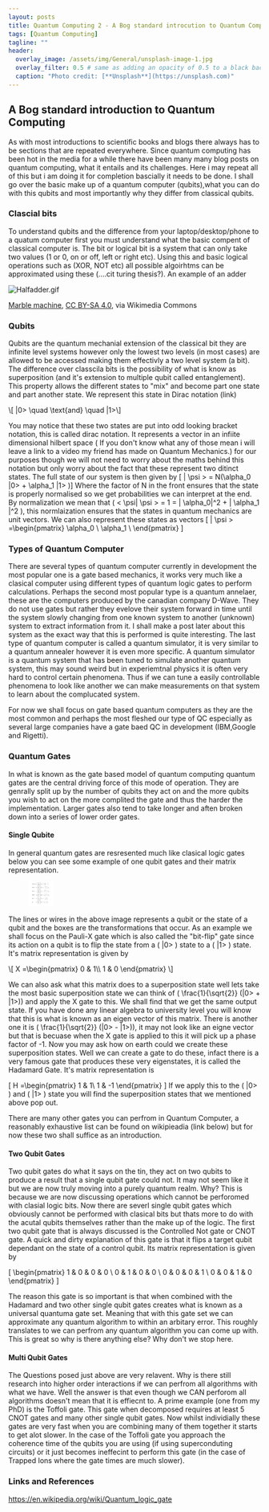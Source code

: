 ```yaml
---
layout: posts
title: Quantum Computing 2 - A Bog standard introcution to Quantum Computing
tags: [Quantum Computing]
tagline: ""
header:
  overlay_image: /assets/img/General/unsplash-image-1.jpg
  overlay_filter: 0.5 # same as adding an opacity of 0.5 to a black background
  caption: "Photo credit: [**Unsplash**](https://unsplash.com)"
---
```



## A Bog standard introduction to Quantum Computing 

As with most introductions to scientific books and blogs there always has to be sections that are repeated everywhere. Since quantum computing has been hot in the media for a while there have been many many blog posts on quantum computing, what it entails and its challenges. Here i may repeat all of this but i am doing it for completion bascially it needs to be done. I shall go over the basic make up of a quantum computer (qubits),what you can do with this qubits and most importantly why they differ from classical qubits. 

### Clascial bits

To understand qubits and the difference from your laptop/desktop/phone to a quatum computer first you must understand what the basic compent of classical computer is. The bit or logical bit is a system that can only take two values (1 or 0, on or off, left or right etc). Using this and basic logical operations such as (XOR, NOT etc) all possible algoirhtms can be approximated using these (....cit turing thesis?). An example of an adder 


<p><img src="https://upload.wikimedia.org/wikipedia/commons/9/92/Halfadder.gif" alt="Halfadder.gif">
<figcaption><a href="https://commons.wikimedia.org/wiki/File:Halfadder.gif">Marble machine</a>, <a href="https://creativecommons.org/licenses/by-sa/4.0">CC BY-SA 4.0</a>, via Wikimedia Commons</figcaption>
</p>



### Qubits 

Qubits are the quantum mechanial extension of the classical bit they are infinite level systems however only the lowest two levels (in most cases) are allowed to be accessed making them effectivly a two level system (a bit). The difference over classcila bits is the possibility of what is know as superposition (and it's extension to multiple qubit called entanglement). This property allows the different states to "mix" and become part one state and part another state. We represent this state in Dirac notation (link)

<head>
  <script src="https://polyfill.io/v3/polyfill.min.js?features=es6"></script>
  <script id="MathJax-script" async
          src="https://cdn.jsdelivr.net/npm/mathjax@3/es5/tex-mml-chtml.js">
  </script>
</head>

<body>
<p>
  \[ |0> \quad \text{and} \quad  |1>\]

You may notice that these two states are put into odd looking bracket notation, this is called dirac notation. It represents a vector in an infiite dimensional hilbert space ( If you don't know what any of those mean i will leave a link to a video my friend has made on Quantum Mechanics.) for our purposes though we will not need to worry about the maths behind this notation but only worry about the fact that these represent two ditinct states. The full state of our system is then given by 
\[ | \psi > =   N(\alpha_0 |0> + \alpha_1 |1> )\]
Where the factor of N in the front ensures that the state is properly normalised so we get probabilities we can interpret at the end. By normalization we mean that \( < \psi| \psi > = 1  = | \alpha_0|^2 + | \alpha_1 |^2 \), this normlaization ensures that the states in quantum mechanics are unit vectors. We can also represent these states as vectors 
\[ 
  | \psi > =\begin{pmatrix}
           		\alpha_0 \\
           		\alpha_1 \\
         	\end{pmatrix}
\]

</p>
</body>

### Types of Quantum Computer


There are several types of quantum computer currently in development the most popular one is a gate based mechanics, it works very much like a clasical computer using different types of quantum logic gates to perform calculations. Perhaps the second most popular type is a quantum annelaer, these are the computers produced by the canadian company D-Wave. They do not use gates but rather they evelove their system forward in time until the system slowly changing from one known system to another (unknown) system to extract information from it. I shall make a post later about this system as the exact way that this is performed is quite interesting. The last type of quantum computer is called a quantum simulator, it is very similar to a quantum annealer however it is even more specific. A quantum simulator is a quantum system that has been tuned to simulate another quantum system, this may sound weird but in experiemtnal physics it is often very hard to control certain phenomena. Thus if we can tune a easily controllable phenomena to look like another we can make measurements on that system to learn about the complucated system.  

For now we shall focus on gate based quantum computers as they are the most common and perhaps the most fleshed our type of QC especially as several large companies have a gate baed QC in development (IBM,Google and Rigetti).



### Quantum Gates

In what is known as the gate based model of quantum computing quantum gates are the central driving force of this mode of operation. They are genrally split up by the number of qubits they act on and the more qubits you wish to act on the more complited the gate and thus the harder the implementation. Larger gates also tend to take longer and aften broken down into a series of lower order gates. 

#### Single Qubite

In general quantum gates are resresented much like clasical logic gates below you can see some example of one qubit gates and their matrix representation.

<figure>
  <img src="/assets/img/QC2/QuantumGates.png" alt="QuantumGates" height="50"/>
</figure>

The lines or wires in the above image represents a qubit or the state of a qubit and the boxes are the transformations that occur. As an example we shall focus on the Pauli-X gate which is also called the "bit-flip" gate since its action on a qubit is to flip the state from a \( |0> \) state to a \( |1> \) state. It's matrix representation is given by 

<body>
<p>
\[ 
  X =\begin{pmatrix}
           		0 & 1\\
           		1 & 0 
         	\end{pmatrix}
\]

We can also ask what this matrix does to a superposition state well lets take the most basic superposition state we can think of \( \frac{1}{\sqrt{2}} (|0> + |1>)\) and apply the X gate to this. We shall find that we get the same output state. If you have done any linear algebra to university level you will know that this is what is known as an eigen vector of this matrix. There is another one it is \( \frac{1}{\sqrt{2}} (|0> - |1>)\), it may not look like an eigne vector but that is becuase when the X gate is applied to this it will pick up a phase factor of -1. Now you may ask how on earth could we create these superposition states. Well we can create a gate to do these, infact there is a very famous gate that produces these very eigenstates, it is called the Hadamard Gate. It's matrix representation is 

\[ 
  H =\begin{pmatrix}
           		1 & 1\\
           		1 & -1 
         	\end{pmatrix}
\]
If we apply this to the \( |0> \) and  \( |1> \) state you will find the superposition states that we mentioned above pop out.
</p>
<p>
	There are many other gates you can perfrom in Quantum Computer, a reasonably exhaustive list can be found on wikipieadia (link below) but for now these two shall suffice as an introduction. 
</p>
</body>

#### Two Qubit Gates



<body>
<p>
Two qubit gates do what it says on the tin, they act on two qubits to produce a result that a single qubit gate could not. It may not seem like it but we are now truly moving into a purely quantum realm. Why? This is because we are now discussing operations which cannot be perforomed with clasial logic bits. Now there are severl single qubit gates which obviously cannot be performed with clasical bits but thats more to do with the acutal qubits themselves rather than the make up of the logic. The first two qubit gate that is always discussed is the Controlled Not gate or CNOT gate. A quick and dirty explanation of this gate is that it flips a target qubit dependant on the state of a control qubit. Its matrix representation is given by
</p>

\[
\begin{pmatrix} 
1 & 0 & 0 & 0 \\
0 & 1 & 0 & 0 \\ 
0 & 0 & 0 & 1 \\
0 & 0 & 1 & 0 
 \end{pmatrix} 
\]
</body>
The reason this gate is so important is that when combined with the Hadamard and two other single qubit gates creates what is known as a universal quantuma gate set. Meaning that with this gate set we can approximate any quantum algorithm to within an arbitary error. This roughly translates to we can perfrom any quantum algorithm you can come up with. This is great so why is there anything else? Why don't we stop here. 



#### Multi Qubit Gates

The Questions posed just above are very relavent. Why is there still research into higher order interactions if we can perfrom all algorithms with what we have. Well the answer is that even though we CAN perforom all algorithms doesn't mean that it is effiecnt to. A prime example (one from my PhD) is the Toffoli gate. This gate when decomposed requires at least 5 CNOT gates and many other single qubit gates. Now whilst individially these gates are very fast when you are combining many of them together it starts to get alot slower. In the case of the Toffoli gate you approach the coherence time of the qubits you are using (if using superconduting circuits) or it just becomes ineffecint to perform this gate (in the case of Trapped Ions where the gate times are much slower). 



### Links and References

https://en.wikipedia.org/wiki/Quantum_logic_gate


